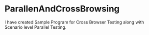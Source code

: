 # ParallenAndCrossBrowsing
I have created Sample Program for Cross Browser Testing along with Scenario level Parallel Testing.
